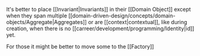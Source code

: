 It's better to place [[Invariant|Invariants]] in their [[Domain Object]] except when they span multiple [[domain-driven-design/concepts/domain-objects/Aggregate|Aggregates]] or are [[context|contextual]], like during creation, when there is no [[carreer/development/programming/Identity|id]] yet.

For those it might be better to move some to the [[Factory]]